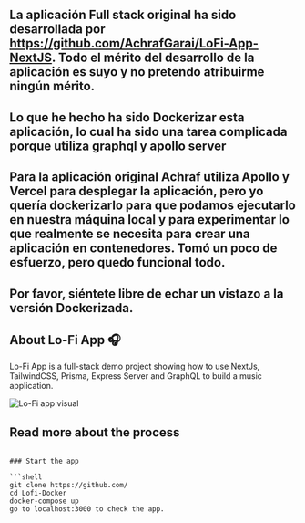## La aplicación Full stack original ha sido desarrollada por https://github.com/AchrafGarai/LoFi-App-NextJS. Todo el mérito del desarrollo de la aplicación es suyo y no pretendo atribuirme ningún mérito.

## Lo que he hecho ha sido Dockerizar esta aplicación, lo cual ha sido una tarea complicada porque utiliza graphql y apollo server

## Para la aplicación original Achraf utiliza Apollo y Vercel para desplegar la aplicación, pero yo quería dockerizarlo para que podamos ejecutarlo en nuestra máquina local y para experimentar lo que realmente se necesita para crear una aplicación en contenedores. Tomó un poco de esfuerzo, pero quedo funcional todo.

## Por favor, siéntete libre de echar un vistazo a la versión Dockerizada.

## About Lo-Fi App 🎧

Lo-Fi App is a full-stack demo project showing how to use NextJs, TailwindCSS, Prisma, Express Server and GraphQL to build a music application.

![Lo-Fi app visual](https://i.imgur.com/H5hocq3.gif)

## Read more about the process

````

### Start the app

```shell
git clone https://github.com/
cd Lofi-Docker
docker-compose up
go to localhost:3000 to check the app.
````
